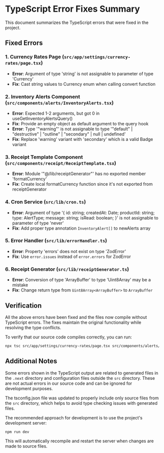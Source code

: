 # TypeScript Error Fixes Summary

This document summarizes the TypeScript errors that were fixed in the project.

## Fixed Errors

### 1. Currency Rates Page (`src/app/settings/currency-rates/page.tsx`)
- **Error**: Argument of type 'string' is not assignable to parameter of type 'Currency'
- **Fix**: Cast string values to Currency enum when calling convert function

### 2. Inventory Alerts Component (`src/components/alerts/InventoryAlerts.tsx`)
- **Error**: Expected 1-2 arguments, but got 0 in useGetInventoryAlertsQuery()
- **Fix**: Provide an empty object as default argument to the query hook
- **Error**: Type '"warning"' is not assignable to type '"default" | "destructive" | "outline" | "secondary" | null | undefined'
- **Fix**: Replace 'warning' variant with 'secondary' which is a valid Badge variant

### 3. Receipt Template Component (`src/components/receipt/ReceiptTemplate.tsx`)
- **Error**: Module '"@/lib/receiptGenerator"' has no exported member 'formatCurrency'
- **Fix**: Create local formatCurrency function since it's not exported from receiptGenerator

### 4. Cron Service (`src/lib/cron.ts`)
- **Error**: Argument of type '{ id: string; createdAt: Date; productId: string; type: AlertType; message: string; isRead: boolean; }' is not assignable to parameter of type 'never'
- **Fix**: Add proper type annotation `InventoryAlert[]` to newAlerts array

### 5. Error Handler (`src/lib/errorHandler.ts`)
- **Error**: Property 'errors' does not exist on type 'ZodError<unknown>'
- **Fix**: Use `error.issues` instead of `error.errors` for ZodError

### 6. Receipt Generator (`src/lib/receiptGenerator.ts`)
- **Error**: Conversion of type 'ArrayBuffer' to type 'Uint8Array<ArrayBuffer>' may be a mistake
- **Fix**: Change return type from `Uint8Array<ArrayBuffer>` to `ArrayBuffer`

## Verification

All the above errors have been fixed and the files now compile without TypeScript errors. The fixes maintain the original functionality while resolving the type conflicts.

To verify that our source code compiles correctly, you can run:
```bash
npx tsc src/app/settings/currency-rates/page.tsx src/components/alerts/InventoryAlerts.tsx src/components/receipt/ReceiptTemplate.tsx src/lib/cron.ts src/lib/errorHandler.ts src/lib/receiptGenerator.ts --noEmit --skipLibCheck
```

## Additional Notes

Some errors shown in the TypeScript output are related to generated files in the `.next` directory and configuration files outside the `src` directory. These are not actual errors in our source code and can be ignored for development purposes.

The tsconfig.json file was updated to properly include only source files from the `src` directory, which helps to avoid type checking issues with generated files.

The recommended approach for development is to use the project's development server:
```bash
npm run dev
```

This will automatically recompile and restart the server when changes are made to source files.